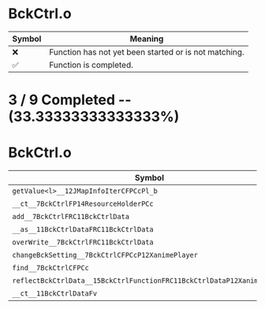 # BckCtrl.o
| Symbol | Meaning 
| ------------- | ------------- 
| :x: | Function has not yet been started or is not matching. 
| :white_check_mark: | Function is completed. 


# 3 / 9 Completed -- (33.33333333333333%)
# BckCtrl.o
| Symbol | Decompiled? |
| ------------- | ------------- |
| `getValue<l>__12JMapInfoIterCFPCcPl_b` | :x: |
| `__ct__7BckCtrlFP14ResourceHolderPCc` | :x: |
| `add__7BckCtrlFRC11BckCtrlData` | :x: |
| `__as__11BckCtrlDataFRC11BckCtrlData` | :x: |
| `overWrite__7BckCtrlFRC11BckCtrlData` | :white_check_mark: |
| `changeBckSetting__7BckCtrlCFPCcP12XanimePlayer` | :white_check_mark: |
| `find__7BckCtrlCFPCc` | :x: |
| `reflectBckCtrlData__15BckCtrlFunctionFRC11BckCtrlDataP12XanimePlayer` | :x: |
| `__ct__11BckCtrlDataFv` | :white_check_mark: |
